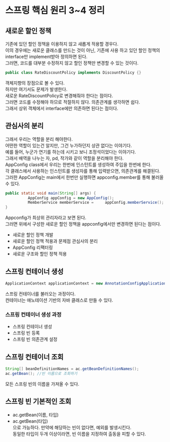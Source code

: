 # 스프링 핵심 원리 3~4 정리
## 새로운 할인 정책
기존에 있던 할인 정책을 이용하지 않고 새롭게 적용할 경우다.   
이의 경우에는 새로운 클래스를 만드는 것이 아닌, 기존에 사용 하고 있던 할인 정책의 interface만 implement받아 정의하면 된다.   
그러면, 코드를 대부분 수정하지 않고 할인 정책만 변경할 수 있는 것이다.   
```java
public class RateDiscountPolicy implements DiscountPolicy {}
```
객체지향의 장점으로 볼 수 있다.   
하지만 여기서도 문제가 발생한다.   
새로운 RateDiscountPolicy로 변경해줘야 한다는 점이다.   
그러면 코드를 수정해야 하므로 적절하지 않다. 의존관계를 생각하면 쉽다.   
그래서 상위 객체에서 interface에만 의존하면 된다는 점이다.   
## 관심사의 분리
그래서 우리는 역할을 분리 해야한다.   
어떤한 역할이 있는건 알지만, 그건 누가하던지 상관 없다는 이야기다.   
예를 들어, 누군가 연기를 하는데 시키고 보니 조정석이었다는 이야기다.   
그래서 배역을 나누는 자, pd, 작가와 같이 역할을 분리해야 한다.   
AppConfig class에서 우리는 한번에 인스턴트를 생성하여 주입을 한번에 한다.   
각 클래스에서 사용하는 인스턴트를 생성자를 통해 입력받으면, 의존관계를 해결된다.   
그러한 AppConfig는 main에서 한번만 실행하면 appconfig.member를 통해 불러올 수 있다.   
```java
public static void main(String[] args) {
          AppConfig appConfig = new AppConfig();
          MemberService memberService = 	appConfig.memberService();
}
```
Appconfig가 최상위 관리자라고 보면 된다.   
그러면 위에서 구성한 새로운 할인 정책을 appconfig에서만 변경하면 된다는 점이다.   
* 새로운 할인 정책 개발
* 새로운 할인 정책 적용과 문제점 관심사의 분리
* AppConfig 리팩터링
* 새로운 구조와 할인 정책 적용   

## 스프링 컨테이너 생성
```java
ApplicationContext applicationContext = new AnnotationConfigApplicationContext(AppConfig.class);
```
스프링 컨테이너를 불러오는 과정이다.   
컨테이너는 애노테이션 기반의 자바 클래스로 만들 수 있다.   
### 스프링 컨테이너 생성 과정
* 스프링 컨테이너 생성
* 스프링 빈 등록
* 스프링 빈 의존관계 설정   

## 스프링 컨테이너 조회
```java
String[] beanDefinitionNames = ac.getBeanDefinitionNames();
ac.getBean(); //빈 이름으로 조회하기
```
모든 스프링 빈의 이름을 가져올 수 있다.   
## 스프링 빈 기본적인 조회
* ac.getBean(이름, 타입)
* ac.getBean(타입)   
으로 가능하다.
만약에 해당하는 빈이 없다면, 예외를 발생시킨다.   
동일한 타입이 두개 이상이라면, 빈 이름을 지정하여 출동을 피할 수 있다.   



